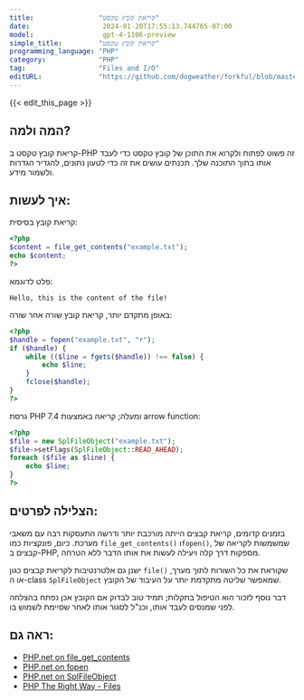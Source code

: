 ```yaml
---
title:                "קריאת קובץ טקסט"
date:                  2024-01-20T17:55:13.744765-07:00
model:                 gpt-4-1106-preview
simple_title:         "קריאת קובץ טקסט"
programming_language: "PHP"
category:             "PHP"
tag:                  "Files and I/O"
editURL:              "https://github.com/dogweather/forkful/blob/master/content/he/php/reading-a-text-file.md"
---
```


{{< edit_this_page >}}

## המה ולמה?
קריאת קובץ טקסט ב-PHP זה פשוט לפתוח ולקרוא את התוכן של קובץ טקסט כדי לעבד אותו בתוך התוכנה שלך. תכנתים עושים את זה כדי לטעון נתונים, להגדיר הגדרות ולשמור מידע.

## איך לעשות:
קריאת קובץ בסיסית:
```PHP
<?php
$content = file_get_contents("example.txt");
echo $content;
?>
```
פלט לדוגמא:
```
Hello, this is the content of the file!
```

באופן מתקדם יותר, קריאת קובץ שורה אחר שורה:
```PHP
<?php
$handle = fopen("example.txt", "r");
if ($handle) {
    while (($line = fgets($handle)) !== false) {
        echo $line;
    }
    fclose($handle);
}
?>
```

גרסת PHP 7.4 ומעלה; קריאה באמצעות arrow function:
```PHP
<?php
$file = new SplFileObject("example.txt");
$file->setFlags(SplFileObject::READ_AHEAD);
foreach ($file as $line) {
    echo $line;
}
?>
```

## הצלילה לפרטים:
בזמנים קדומים, קריאת קבצים הייתה מורכבת יותר ודרשה התעסקות רבה עם משאבי מערכת. כיום, פונקציות כמו `file_get_contents()` ו`fopen()`, שמשמשות לקריאה של קבצים ב-PHP, מספקות דרך קלה ויעילה לעשות את אותו הדבר ללא הטרחה.

ישנן גם אלטרנטיבות לקריאת קבצים כגון `file()` שקוראת את כל השורות לתוך מערך, או ה-class `SplFileObject` שמאפשר שליטה מתקדמת יותר על העיבוד של הקובץ.

דבר נוסף לזכור הוא הטיפול בתקלות; תמיד טוב לבדוק אם הקובץ אכן נפתח בהצלחה לפני שמנסים לעבד אותו, וכנ"ל לסגור אותו לאחר שסיימת לשמוש בו.

## ראה גם:
- [PHP.net on file_get_contents](https://www.php.net/manual/en/function.file-get-contents.php)
- [PHP.net on fopen](https://www.php.net/manual/en/function.fopen.php)
- [PHP.net on SplFileObject](https://www.php.net/manual/en/class.splfileobject.php)
- [PHP The Right Way - Files](https://phptherightway.com/#files)
